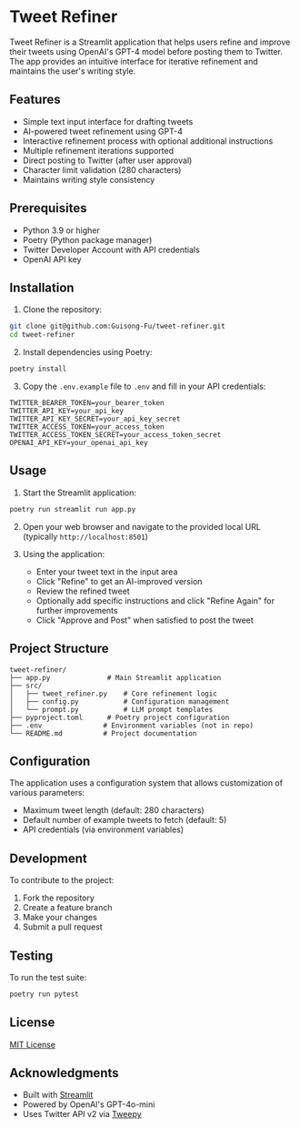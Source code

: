 # Tweet Refiner

Tweet Refiner is a Streamlit application that helps users refine and improve their tweets using OpenAI's GPT-4 model before posting them to Twitter. The app provides an intuitive interface for iterative refinement and maintains the user's writing style.

## Features

- Simple text input interface for drafting tweets
- AI-powered tweet refinement using GPT-4
- Interactive refinement process with optional additional instructions
- Multiple refinement iterations supported
- Direct posting to Twitter (after user approval)
- Character limit validation (280 characters)
- Maintains writing style consistency

## Prerequisites

- Python 3.9 or higher
- Poetry (Python package manager)
- Twitter Developer Account with API credentials
- OpenAI API key

## Installation

1. Clone the repository:
```bash
git clone git@github.com:Guisong-Fu/tweet-refiner.git
cd tweet-refiner
```

2. Install dependencies using Poetry:
```bash
poetry install
```

3. Copy the `.env.example` file to `.env` and fill in your API credentials:
```env
TWITTER_BEARER_TOKEN=your_bearer_token
TWITTER_API_KEY=your_api_key
TWITTER_API_KEY_SECRET=your_api_key_secret
TWITTER_ACCESS_TOKEN=your_access_token
TWITTER_ACCESS_TOKEN_SECRET=your_access_token_secret
OPENAI_API_KEY=your_openai_api_key
```

## Usage

1. Start the Streamlit application:
```bash
poetry run streamlit run app.py
```

2. Open your web browser and navigate to the provided local URL (typically `http://localhost:8501`)

3. Using the application:
   - Enter your tweet text in the input area
   - Click "Refine" to get an AI-improved version
   - Review the refined tweet
   - Optionally add specific instructions and click "Refine Again" for further improvements
   - Click "Approve and Post" when satisfied to post the tweet

## Project Structure

```
tweet-refiner/
├── app.py              # Main Streamlit application
├── src/
│   ├── tweet_refiner.py    # Core refinement logic
│   ├── config.py           # Configuration management
│   └── prompt.py           # LLM prompt templates
├── pyproject.toml      # Poetry project configuration
├── .env               # Environment variables (not in repo)
└── README.md          # Project documentation
```

## Configuration

The application uses a configuration system that allows customization of various parameters:

- Maximum tweet length (default: 280 characters)
- Default number of example tweets to fetch (default: 5)
- API credentials (via environment variables)

## Development

To contribute to the project:

1. Fork the repository
2. Create a feature branch
3. Make your changes
4. Submit a pull request

## Testing

To run the test suite:
```bash
poetry run pytest
```

## License

[MIT License](LICENSE)

## Acknowledgments

- Built with [Streamlit](https://streamlit.io/)
- Powered by OpenAI's GPT-4o-mini
- Uses Twitter API v2 via [Tweepy](https://www.tweepy.org/)